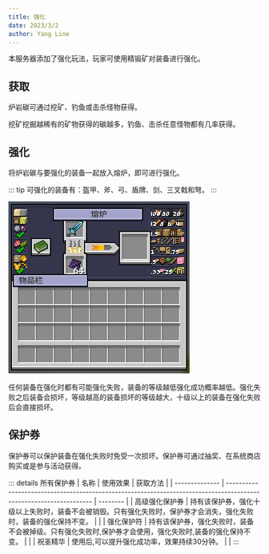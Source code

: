 ```yaml
---
title: 强化
date: 2023/3/2
author: Yang Line
---
```

本服务器添加了强化玩法，玩家可使用精锻矿对装备进行强化。

## 获取
炉岩碳可通过挖矿、钓鱼或击杀怪物获得。

挖矿挖掘越稀有的矿物获得的碳越多，钓鱼、击杀任意怪物都有几率获得。

## 强化
将炉岩碳与要强化的装备一起放入熔炉，即可进行强化。

::: tip
可强化的装备有：盔甲、斧、弓、盾牌、剑、三叉戟和弩。
:::

![](image.png)

任何装备在强化时都有可能强化失败，装备的等级越低强化成功概率越低。强化失败之后装备会损坏，等级越高的装备损坏的等级越大，十级以上的装备在强化失败后会直接损坏。

## 保护券
保护券可以保护装备在强化失败时免受一次损坏。保护券可通过抽奖、在系统商店购买或是参与活动获得。

::: details 所有保护券
| 名称           | 使用效果                                                                                                           | 获取方法 |
| -------------- | ------------------------------------------------------------------------------------------------------------------ | -------- |
| 高级强化保护券 | 持有该保护券，强化十级以上失败时，装备不会被销毁。只有强化失败时，保护券才会消失，强化失败时，装备的强化保持不变。 |          |
| 强化保护符     | 持有该保护券，强化失败时，装备不会被掉级。只有强化失败时,保护券才会使用，强化失败时,装备的强化保持不变。           |          |
| 祝圣精华       | 使用后,可以提升强化成功率，效果持续30分钟。                                                                        |          |
:::
